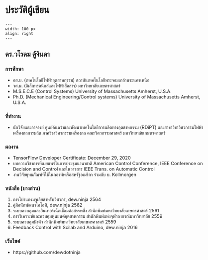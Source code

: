 <div style="page-break-after: always;"></div>

<div style="font-size: 11pt; margin-right: -4cm;">

# ประวัติผู้เขียน

```{figure} dew_feng.jpg
---
width: 100 px
align: right
---
``` 
## ดร.วโรดม ตู้จินดา

### การศึกษา

<ul>
<li />อส.บ. (เทคโนโลยีไฟฟ้าอุตสาหกรรม) สถาบันเทคโนโลยีพระจอมเกล้าพระนครเหนือ
<li />วศ.ม. (อิเล็กทรอนิกส์และไฟฟ้าสื่อสาร) มหาวิทยาลัยเกษตรศาสตร์
<li />M.S.E.C.E (Control Systems) University of Massachusetts Amherst, U.S.A.
<li />Ph.D. (Mechanical Engineering/Control systems) University of Massachusetts Amherst, U.S.A.
</ul>

### ที่ทำงาน

<ul>
<li />นักวิจัยและอาจารย์ ศูนย์ค้นคว้าและพัฒนาเทคโนโลยีการผลิตทางอุตสาหกรรม (RDiPT) และสาขาวิชาวิศวกรรมไฟฟ้าเครื่องกลการผลิต ภาควิชาวิศวกรรมเครื่องกล คณะวิศวกรรมศาสตร์ มหาวิทยาลัยเกษตรศาสตร์ 
</ul>

### ผลงาน
<ul>
<li />TensorFlow Developer Certificate: December 29, 2020 
<li />บทความวิชาการที่เผยแพร่ในการประชุมนานาชาติ American Control Conference, IEEE Conference on Decision and Control และในวารสาร IEEE Trans. on Automatic Control
<li />งานวิจัยยุทธภัณฑ์ที่ใช้ในกองทัพเรือสหรัฐอเมริกา ร่วมกับ บ. Kollmorgen 
</ul>

### หนังสือ (บางส่วน)

<ol>
<li />การโปรแกรมจูเลียสำหรับวิศวกร, dew.ninja 2564
<li />คู่มือนักพัฒนาไอโอที, dew.ninja 2562
<li />ระบบควบคุมและอินเทอร์เน็ตเชื่อมต่อสรรพสิ่ง สำนักพิมพ์มหาวิทยาลัยเกษตรศาสตร์ 2561
<li />การวิเคราะห์และควบคุมหุ่นยนต์อุตสาหกรรม สำนักพิมพ์แห่งจุฬาลงกรณ์มหาวิทยาลัย 2559
<li />ระบบควบคุมฝังตัว สำนักพิมพ์มหาวิทยาลัยเกษตรศาสตร์ 2559
<li />Feedback Control with Scilab and Arduino, dew.ninja 2016
</ol>

### เว็บไซต์

<ul>
<li />https://github.com/dewdotninja 
</ul>
</div>